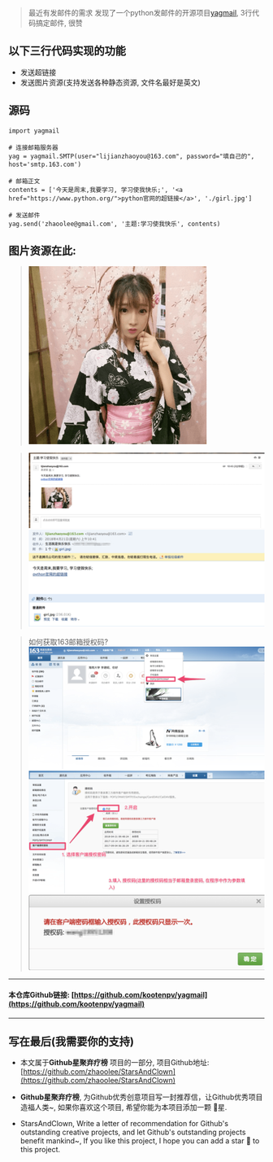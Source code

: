 > 最近有发邮件的需求
> 发现了一个python发邮件的开源项目[yagmail](https://github.com/kootenpv/yagmail), 3行代码搞定邮件, 很赞

## 以下三行代码实现的功能

- 发送超链接
- 发送图片资源(支持发送各种静态资源, 文件名最好是英文)

## 源码
```
import yagmail

# 连接邮箱服务器
yag = yagmail.SMTP(user="lijianzhaoyou@163.com", password="填自己的", host='smtp.163.com')

# 邮箱正文
contents = ['今天是周末,我要学习, 学习使我快乐;', '<a href="https://www.python.org/">python官网的超链接</a>', './girl.jpg']

# 发送邮件
yag.send('zhaoolee@gmail.com', '主题:学习使我快乐', contents)
```

##  图片资源在此:
> ![girl.jpg](https://raw.githubusercontent.com/zhaoolee/GraphBed/master/images/c1d9acad812207a8ee0820af5bc0af5a.png)

> ![gmail收到的邮件](https://raw.githubusercontent.com/zhaoolee/GraphBed/master/images/4fe05b492081cfa8057da4db8afde52e.png)
> ![qq邮箱收到的邮件](https://raw.githubusercontent.com/zhaoolee/GraphBed/master/images/8d0575189eecbbfeeaebe965dd0b6b4d.png)



> 如何获取163邮箱授权码?
> ![设置 => POP3/SMTP/IMAP](https://raw.githubusercontent.com/zhaoolee/GraphBed/master/images/ab5afd3fca29c51bd6cfa7b7d5e94aa1.png)
> ![设置授权码](https://raw.githubusercontent.com/zhaoolee/GraphBed/master/images/40f2e1c6659205645e34806b19f8c393.png)
> ![弹框提示](https://raw.githubusercontent.com/zhaoolee/GraphBed/master/images/bad755850b0487f3bc75bd4586fa1678.png)

---

#### 本仓库Github链接: [https://github.com/kootenpv/yagmail](https://github.com/kootenpv/yagmail)

---

## 写在最后(我需要你的支持)
- 本文属于**Github星聚弃疗榜** 项目的一部分, 项目Github地址: [https://github.com/zhaoolee/StarsAndClown](https://github.com/zhaoolee/StarsAndClown)

- **Github星聚弃疗榜**, 为Github优秀创意项目写一封推荐信，让Github优秀项目造福人类~, 如果你喜欢这个项目, 希望你能为本项目添加一颗 🌟星.

- StarsAndClown, Write a letter of recommendation for Github's outstanding creative projects, and let Github's outstanding projects benefit mankind~, If you like this project, I hope you can add a star 🌟 to this project.




